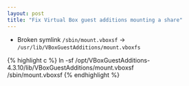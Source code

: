 ```yaml
---
layout: post
title: "Fix Virtual Box guest additions mounting a share"
---
```


  * Broken symlink `/sbin/mount.vboxsf` -> `/usr/lib/VBoxGuestAdditions/mount.vboxfs`

{% highlight c %}
ln -sf /opt/VBoxGuestAdditions-4.3.10/lib/VBoxGuestAdditions/mount.vboxsf \
    /sbin/mount.vboxsf
{% endhighlight %}


